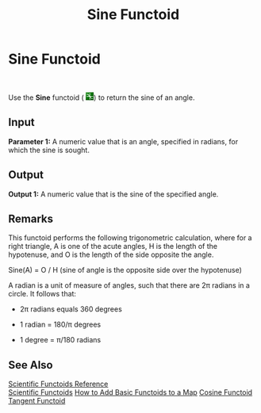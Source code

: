 ﻿---
title: Sine Functoid
TOCTitle: Sine Functoid
ms:assetid: 97b6d20a-ad0f-4c34-9aca-61d5d420fef0
ms:mtpsurl: https://msdn.microsoft.com/en-us/library/Aa577464(v=BTS.80)
ms:contentKeyID: 51529855
ms.date: 08/30/2017
mtps_version: v=BTS.80
---

# Sine Functoid

 

Use the **Sine** functoid ( ![](images/Aa561631.858e7775-ff7e-4c62-9f1c-a24c7d7cb488(BTS.80).jpeg)) to return the sine of an angle.

## Input

**Parameter 1:** A numeric value that is an angle, specified in radians, for which the sine is sought.

## Output

**Output 1:** A numeric value that is the sine of the specified angle.

## Remarks

This functoid performs the following trigonometric calculation, where for a right triangle, A is one of the acute angles, H is the length of the hypotenuse, and O is the length of the side opposite the angle.

Sine(A) = O / H (sine of angle is the opposite side over the hypotenuse)

A radian is a unit of measure of angles, such that there are 2π radians in a circle. It follows that:

  - 2π radians equals 360 degrees

  - 1 radian = 180/π degrees

  - 1 degree = π/180 radians

## See Also

[Scientific Functoids Reference](scientific-functoids-reference.md)  
[Scientific Functoids](https://msdn.microsoft.com/library/aa546775\(v=bts.80\))  
[How to Add Basic Functoids to a Map](https://msdn.microsoft.com/library/aa560635\(v=bts.80\))  
[Cosine Functoid](cosine-functoid.md)  
[Tangent Functoid](tangent-functoid.md)

